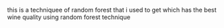 this is a techniquee of random forest that i used to get which has the best wine quality using random forest technique

